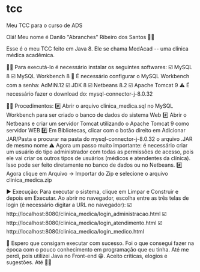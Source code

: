# tcc
 Meu TCC para o curso de ADS

 Olá! Meu nome é Danilo "Abranches" Ribeiro dos Santos 👋🏾

 Esse é o meu TCC feito em Java 8. Ele se chama MedAcad -- uma clínica médica acadêmica.
 

 ✍🏾 Para executá-lo é necessário instalar os seguintes softwares:
 ☑️ MySQL 8
 ☑️ MySQL Workbench 8
 🚨 É necessário configurar o MySQL Workbench com a senha: AdMiN.12
 ☑️ JDK 8
 ☑️ Netbeans 8.2
 ☑️ Apache Tomcat 9
⚠️ É necessário fazer o download do: mysql-connector-j-8.0.32

✍🏾 Procedimentos:
#️⃣ Abrir o arquivo clinica_medica.sql no MySQL Workbench para ser criado o banco de dados do sistema Web
#️⃣ Abrir o Netbeans e criar um servidor Tomcat utilizando o Apache Tomcat 9 como servidor WEB
#️⃣ Em Bibliotecas, clicar com o botão direito em Adicionar JAR/Pasta e procurar na pasta do mysql-connector-j-8.0.32 o arquivo .JAR de mesmo nome
⚠️ Agora um passo muito importante: é necessário criar um usuário do tipo administrador com todas as permissões de acesso, pois ele vai criar os outros tipos de usuários (médicos e atendentes da clínica). Isso pode ser feito diretamente no banco de dados ou no Netbeans.
#️⃣ Agora clique em Arquivo -> Importar do Zip e selecione o arquivo clinica_medica.zip

▶️ Execução:
Para executar o sistema, clique em Limpar e Construir e depois em Executar. Ao abrir no navegador, escolha entre as três telas de login (é necessário digitar a URL no navegador):
☑️ http://localhost:8080/clinica_medica/login_administracao.html
☑️ http://localhost:8080/clinica_medica/login_atendimento.html
☑️ http://localhost:8080/clinica_medica/login_medico.html


🤯 Espero que consigam executar com sucesso. Foi o que consegui fazer na época com o pouco conhecimento em programação que eu tinha. Até me perdi, pois utilizei Java no Front-end 😁. Aceito críticas, elogios e sugestões. Até 🖖🏾 








